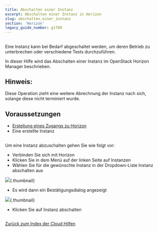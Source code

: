 ```yaml
---
title: Abschalten einer Instanz
excerpt: Abschalten einer Instanz in Horizon
slug: abschalten_einer_instanz
section: 'Horizon'
legacy_guide_number: g1780
---
```



## 
Eine Instanz kann bei Bedarf abgeschaltet werden, um deren Betrieb zu unterbrechen oder verschiedene Tests durchzuführen.

In dieser Hilfe wird das Abschalten einer Instanz im OpenStack Horizon Manager beschrieben.

## Hinweis:
Diese Operation zieht eine weitere Abrechnung der Instanz nach sich, solange diese nicht terminiert wurde.


## Voraussetzungen

- [Erstellung eines Zugangs zu Horizon]({legacy}1773)
- Eine erstellte Instanz




## 
Um eine Instanz abzuschalten gehen Sie wie folgt vor:


- Verbinden Sie sich mit Horizon
- Klicken Sie in dem Menü auf der linken Seite auf Instanzen
- Wählen Sie für die gewünschte Instanz in der Dropdown-Liste Instanz abschalten aus



![](images/img_2654.jpg){.thumbnail}

- Es wird dann ein Bestätigungsdialog angezeigt



![](images/img_2655.jpg){.thumbnail}

- Klicken Sie auf Instanz abschalten




## 
[Zurück zum Index der Cloud Hilfen]({legacy}1785)

